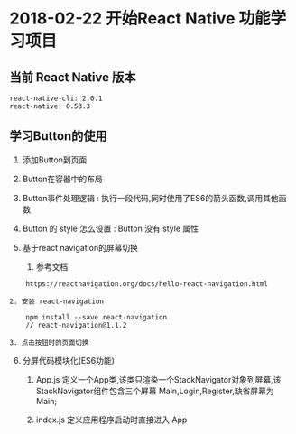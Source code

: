 # 2018-02-22 开始React Native 功能学习项目

## 当前 React Native 版本

```
react-native-cli: 2.0.1
react-native: 0.53.3
```

## 学习Button的使用

1. 添加Button到页面
2. Button在容器中的布局
3. Button事件处理逻辑 : 执行一段代码,同时使用了ES6的箭头函数,调用其他函数
4. Button 的 style 怎么设置 : Button 没有 style 属性
5. 基于react navigation的屏幕切换
        
	1. 参考文档
```
	https://reactnavigation.org/docs/hello-react-navigation.html
```	
    
	2. 安装 react-navigation 
```
	npm install --save react-navigation	
	// react-navigation@1.1.2
```	
    
	3. 点击按钮时的页面切换
		
6. 分屏代码模块化(ES6功能)	
    
	1. App.js 定义一个App类,该类只渲染一个StackNavigator对象到屏幕,该StackNavigator组件包含三个屏幕 Main,Login,Register,缺省屏幕为 Main;
    
	2. index.js 定义应用程序启动时直接进入 App